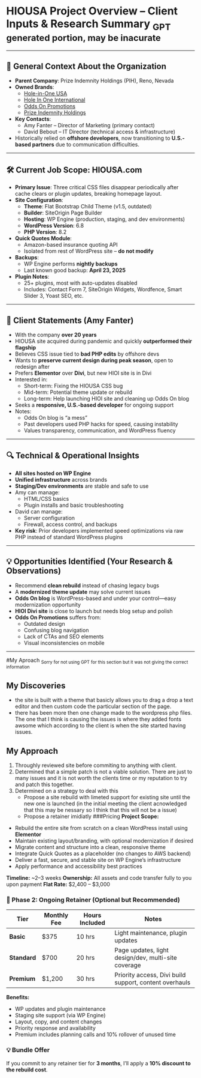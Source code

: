 # HIOUSA Project Overview – Client Inputs & Research Summary <sub>GPT generated portion, may be inacurate</sub>

---

## 🧩 General Context About the Organization

- **Parent Company**: Prize Indemnity Holdings (PIH), Reno, Nevada
- **Owned Brands**:
  - [Hole-in-One USA](https://www.hiousa.com)
  - [Hole In One International](https://www.holeinoneinternational.com)
  - [Odds On Promotions](https://www.oddsonpromotions.com)
  - [Prize Indemnity Holdings](https://www.prizeindemnityholdings.com)
- **Key Contacts**:
  - Amy Fanter – Director of Marketing (primary contact)
  - David Bebout – IT Director (technical access & infrastructure)
- Historically relied on **offshore developers**, now transitioning to **U.S.-based partners** due to communication difficulties.

---

## 🛠️ Current Job Scope: HIOUSA.com

- **Primary Issue**: Three critical CSS files disappear periodically after cache clears or plugin updates, breaking homepage layout.
- **Site Configuration**:
  - **Theme**: Flat Bootstrap Child Theme (v1.5, outdated)
  - **Builder**: SiteOrigin Page Builder
  - **Hosting**: WP Engine (production, staging, and dev environments)
  - **WordPress Version**: 6.8
  - **PHP Version**: 8.2
- **Quick Quotes Module**:
  - Amazon-based insurance quoting API
  - Isolated from rest of WordPress site – **do not modify**
- **Backups**:
  - WP Engine performs **nightly backups**
  - Last known good backup: **April 23, 2025**
- **Plugin Notes**:
  - 25+ plugins, most with auto-updates disabled
  - Includes: Contact Form 7, SiteOrigin Widgets, Wordfence, Smart Slider 3, Yoast SEO, etc.

---

## 💬 Client Statements (Amy Fanter)

- With the company **over 20 years**
- HIOUSA site acquired during pandemic and quickly **outperformed their flagship**
- Believes CSS issue tied to **bad PHP edits** by offshore devs
- Wants to **preserve current design during peak season**, open to redesign after
- Prefers **Elementor** over **Divi**, but new HIOI site is in Divi
- Interested in:
  - Short-term: Fixing the HIOUSA CSS bug
  - Mid-term: Potential theme update or rebuild
  - Long-term: Help launching HIOI site and cleaning up Odds On blog
- Seeks a **responsive, U.S.-based developer** for ongoing support
- Notes:
  - Odds On blog is “a mess”
  - Past developers used PHP hacks for speed, causing instability
  - Values transparency, communication, and WordPress fluency

---

## 🔍 Technical & Operational Insights

- **All sites hosted on WP Engine**
- **Unified infrastructure** across brands
- **Staging/Dev environments** are stable and safe to use
- Amy can manage:
  - HTML/CSS basics
  - Plugin installs and basic troubleshooting
- David can manage:
  - Server configuration
  - Firewall, access control, and backups
- **Key risk**: Prior developers implemented speed optimizations via raw PHP instead of standard WordPress plugins

---

## 💡 Opportunities Identified (Your Research & Observations)

- Recommend **clean rebuild** instead of chasing legacy bugs
- A **modernized theme update** may solve current issues
- **Odds On blog** is WordPress-based and under your control—easy modernization opportunity
- **HIOI Divi site** is close to launch but needs blog setup and polish
- **Odds On Promotions** suffers from:
  - Outdated design
  - Confusing blog navigation
  - Lack of CTAs and SEO elements
  - Visual inconsistencies on mobile

---

#My Aproach <sub>Sorry for not using GPT for this section but it was not giving the correct information</sub>
## My Discoveries
- the site is built with a theme that basicly allows you to drag a drop a text editor and then custom code the particular section of the page.
- there has been more then one change made to the wordpress php files. The one that I think is causing the issues is where they added fonts awsome which according to the client is when the site started having issues.
## My Approach
1. Throughly reviewed site before commiting to anything with client.
2. Determined that a simple patch is not a viable solution. There are just to many issues and it is not worth the clients time or my reputation to try and patch this together.
3. Determined on a strategy to deal with this
	- Propose a site rebuild with limeted support for existing site until the new one is launched (in the initial meeting the client acnowledged that this may be nessary so I think that this will not be a issue)
	- Propose a retainer imidiatly 
###Pricing
**Project Scope:**
- Rebuild the entire site from scratch on a clean WordPress install using **Elementor**
- Maintain existing layout/branding, with optional modernization if desired
- Migrate content and structure into a clean, responsive theme
- Integrate Quick Quotes as a placeholder (no changes to AWS backend)
- Deliver a fast, secure, and stable site on WP Engine’s infrastructure
- Apply performance and accessibility best practices

**Timeline:** ~2–3 weeks
**Ownership:** All assets and code transfer fully to you upon payment
**Flat Rate:** $2,400 – $3,000

### 🔄 Phase 2: Ongoing Retainer (Optional but Recommended)

| Tier       | Monthly Fee | Hours Included | Notes |
|------------|-------------|----------------|-------|
| **Basic**  | $375        | 10 hrs         | Light maintenance, plugin updates |
| **Standard** | $700      | 20 hrs         | Page updates, light design/dev, multi-site coverage |
| **Premium**  | $1,200    | 30 hrs         | Priority access, Divi build support, content overhauls |

**Benefits:**
- WP updates and plugin maintenance
- Staging site support (via WP Engine)
- Layout, copy, and content changes
- Priority response and availability
- Premium includes planning calls and 10% rollover of unused time

### 💡 Bundle Offer

If you commit to any retainer tier for **3 months**, I’ll apply a **10% discount to the rebuild cost**.

